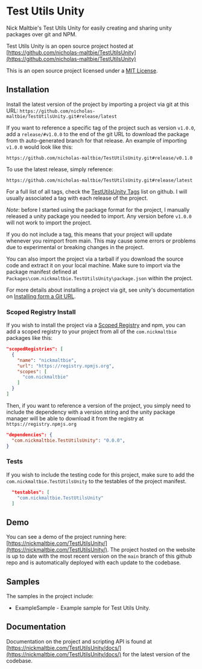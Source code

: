 # Test Utils Unity

Nick Maltbie's Test Utils Unity for easily creating and sharing unity
packages over git and NPM.

Test Utils Unity is an open source project hosted at
[https://github.com/nicholas-maltbie/TestUtilsUnity](https://github.com/nicholas-maltbie/TestUtilsUnity)

This is an open source project licensed under a [MIT License](LICENSE.txt).

## Installation

Install the latest version of the project by importing a project via git
at this URL:
`https://github.com/nicholas-maltbie/TestUtilsUnity.git#release/latest`

If you want to reference a specific tag of the project such as version `v1.0.0`,
add a `release/#v1.0.0` to the end of the git URL to download the package
from th auto-generated branch for that release. An example of importing `v1.0.0`
would look like this:

```text
https://github.com/nicholas-maltbie/TestUtilsUnity.git#release/v0.1.0
```

To use the latest release, simply reference:

```text
https://github.com/nicholas-maltbie/TestUtilsUnity.git#release/latest
```

For a full list of all tags, check the [TestUtilsUnity Tags](https://github.com/nicholas-maltbie/TestUtilsUnity/tags)
list on github. I will usually associated a tag with each release of the project.

_Note_: before I started using the package format for the project, I manually
released a unity package you needed to import. Any version before `v1.0.0`
will not work to import the project.

If you do not include a tag, this means that your project will update whenever
you reimport from main. This may cause some errors or problems due to
experimental or breaking changes in the project.

You can also import the project via a tarball if you download the source
code and extract it on your local machine. Make sure to import
via the package manifest defined at `Packages\com.nickmaltbie.TestUtilsUnity\package.json`
within the project.

For more details about installing a project via git, see unity's documentation
on [Installing form a Git URL](https://docs.unity3d.com/Manual/upm-ui-giturl.html#:~:text=%20Select%20Add%20package%20from%20git%20URL%20from,repository%20directly%20rather%20than%20from%20a%20package%20registry.).

### Scoped Registry Install

If you wish to install the project via a
[Scoped Registry](https://docs.unity3d.com/Manual/upm-scoped.html)
and npm, you can add a scoped registry to your project from all of the
`com.nickmaltbie` packages like this:

```json
"scopedRegistries": [
  {
    "name": "nickmaltbie",
    "url": "https://registry.npmjs.org",
    "scopes": [
      "com.nickmaltbie"
    ]
  }
]
```

Then, if you want to reference a version of the project, you simply
need to include the dependency with a version string and the unity package
manager will be able to download it from the registry at
`https://registry.npmjs.org`

```json
"dependencies": {
  "com.nickmaltbie.TestUtilsUnity": "0.0.0",
}
```

### Tests

If you wish to include the testing code for this project, make sure to add
the `com.nickmaltbie.TestUtilsUnity` to the testables
of the project manifest.

```json
  "testables": [
    "com.nickmaltbie.TestUtilsUnity"
  ]
```

## Demo

You can see a demo of the project running here:
[https://nickmaltbie.com/TestUtilsUnity/](https://nickmaltbie.com/TestUtilsUnity/).
The project hosted on the website is up to date with the most recent
version on the `main` branch of this github repo
and is automatically deployed with each update to the codebase.

## Samples

The samples in the project include:
* ExampleSample - Example sample for Test Utils Unity.

## Documentation

Documentation on the project and scripting API is found at
[https://nickmaltbie.com/TestUtilsUnity/docs/](https://nickmaltbie.com/TestUtilsUnity/docs/)
for the latest version of the codebase.

